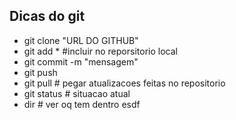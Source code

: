 
## Dicas do **git**
- git clone "URL DO GITHUB"
- git add * #incluir no reporsitorio local
- git commit -m "mensagem"
- git push 
- git pull # pegar atualizacoes feitas no repositorio
- git status # situacao atual
- dir # ver oq tem dentro
esdf